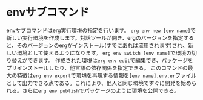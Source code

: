 # envサブコマンド

envサブコマンドはerg実行環境の指定を行います。
`erg env new [env name]`で新しい実行環境を作成します。対話ツールが開き、ergのバージョンを指定すると、そのバージョンのergがインストール(すでにあれば流用されます)され、新しい環境として使えるようになります。
`erg env switch [env name]`で環境の切り替えができます。
作成された環境は`erg env edit`で編集でき、パッケージをプリインストールしたり、他言語の依存関係を指定できる。
このコマンドの最大の特徴は`erg env export`で環境を再現する情報を`[env name].env.er`ファイルとして出力できる点である。これにより、他人と同じ環境ですぐに開発を始められる。さらに`erg env publish`でパッケージのように環境を公開できる。

